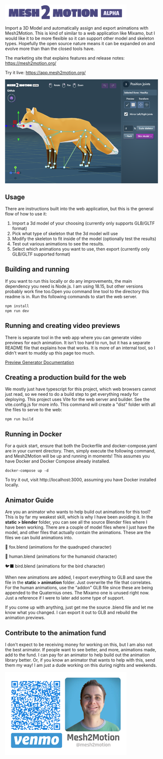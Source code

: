 <img src="./mesh2motion.svg" alt="Mesh2Motion Logo" width="400"/>

Import a 3D Model and automatically assign and export animations with Mesh2Motion. This is kind of similar to a web application like Mixamo, but I would like it to be more flexible so it can support other model and skeleton types. Hopefully the open source nature means it can be expanded on and evolve more than than the closed tools have. 

The marketing site that explains features and release notes: https://mesh2motion.org/

Try it live: https://app.mesh2motion.org/

![Screenshot](./readme.png)

## Usage
There are instructions built into the web application, but this is the general flow of how to use it:
1. Import a 3d model of your choosing (currently only supports GLB/GLTF format)
2. Pick what type of skeleton that the 3d model will use
3. Modify the skeleton to fit inside of the model (optionally test the results)
4. Test out various animations to see the results.
5. Select which animations you want to use, then export (currently only GLB/GLTF supported format)

## Building and running
If you want to run this locally or do any improvements, the main dependency you need is Node.js. I am using 18.15, but other versions probably work fine too.Open you command line tool to the directory this readme is in. Run ths following commands to start the web server.

    npm install
    npm run dev

## Running and creating video previews
There is separate tool in the web app where you can generate video previews for each animation. It isn't too hard to run, but it has a separate README file that explains how that works. It is more of an internal tool, so I didn't want to muddy up this page too much.

[Preview Generator Documentation](src/preview-generator/README.md)


## Creating a production build for the web
We mostly just have typescript for this project, which web browsers cannot just read, so we need to do a build step to get everything ready for deploying. This project uses Vite for the web server and builder. See the vite.config.js for more info. This command will create a "dist" folder with all the files to serve to the web:

    npm run build

## Running in Docker
For a quick start, ensure that both the Dockerfile and docker-compose.yaml are in your current directory. Then, simply execute the following command, and Mesh2Motion will be up and running in moments! This assumes you have Docker and Docker Compose already installed.

    docker-compose up -d

To try it out, visit http://localhost:3000, assuming you have Docker installed locally.

## Animator Guide
Are you an animator who wants to help build out animations for this tool? This is by far my weakest skill, which is why I have been avoiding it. In the **static > blender** folder, you can see all the source Blender files where I have been working. There are a couple of model files where I just have the model, and other files that actually contain the animations. These are the files we can build animations into.

🦊 fox.blend (animations for the quadruped character)

🫡 human.blend (animations for the humanoid character)

🐦‍⬛ bird.blend (animations for the bird character)

When new animations are added, I export everything to GLB and save the file in the **static > animation** folder. Just overwrite the file that correlates. For the human animations, use the "addon" GLB file since these are being appended to the Quaternius ones. The Mixamo one is unused right now. Just a reference if I were to later add some type of support.

If you come up with anything, just get me the source .blend file and let me know what you changed. I can export it out to GLB and rebuild the animation previews.

## Contribute to the animation fund
I don't expect to be receiving money for working on this, but I am also not the best animator. If people want to see better, and more, animations made, add to the fund. I can pay for an animator to help build out the animation library better. Or, if you know an animator that wants to help with this, send them my way! I am just a dude working on this during nights and weekends.

<img src="./venmo.png" alt="Venmo Animator Fund" width="400"/>









